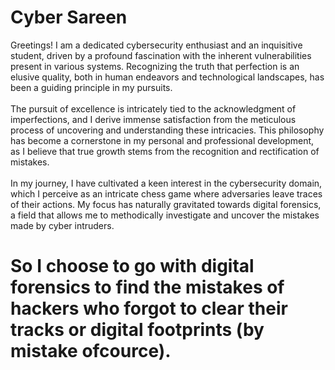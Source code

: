 # Cyber Sareen
Greetings! I am a dedicated cybersecurity enthusiast and an inquisitive student, driven by a profound fascination with the inherent vulnerabilities present in various systems. Recognizing the truth that perfection is an elusive quality, both in human endeavors and technological landscapes, has been a guiding principle in my pursuits.<br>
<br>
The pursuit of excellence is intricately tied to the acknowledgment of imperfections, and I derive immense satisfaction from the meticulous process of uncovering and understanding these intricacies. This philosophy has become a cornerstone in my personal and professional development, as I believe that true growth stems from the recognition and rectification of mistakes.<br>
<br>
In my journey, I have cultivated a keen interest in the cybersecurity domain, which I perceive as an intricate chess game where adversaries leave traces of their actions. My focus has naturally gravitated towards digital forensics, a field that allows me to methodically investigate and uncover the mistakes made by cyber intruders.<br>

# So I choose to go with digital forensics to find the mistakes of hackers who forgot to clear their tracks or digital footprints (by mistake ofcource). ﻿


<!---
CYBERSAREEN/CYBERSAREEN is a ✨ special ✨ repository because its `README.md` (this file) appears on your GitHub profile.
You can click the Preview link to take a look at your changes.
--->
